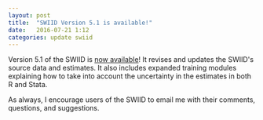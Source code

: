 ```yaml
---
layout: post
title:  "SWIID Version 5.1 is available!"
date:   2016-07-21 1:12
categories: update swiid
---
```


Version 5.1 of the SWIID is [now available](../swiid/swiid_downloads.html)!  It revises and updates the SWIID's source data and estimates.  It also includes expanded training modules explaining how to take into account the uncertainty in the estimates in both R and Stata.

As always, I encourage users of the SWIID to email me with their comments, questions, and suggestions.
